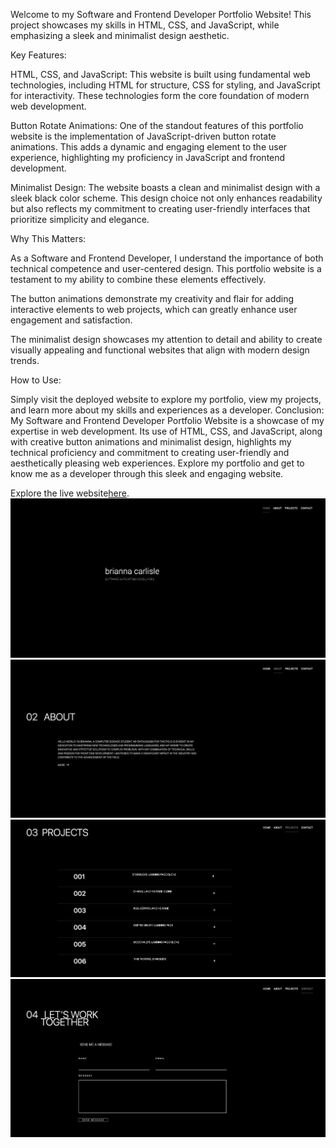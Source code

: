 Welcome to my Software and Frontend Developer Portfolio Website! This project showcases my skills in HTML, CSS, and JavaScript, while emphasizing a sleek and minimalist design aesthetic.

Key Features:

HTML, CSS, and JavaScript: This website is built using fundamental web technologies, including HTML for structure, CSS for styling, and JavaScript for interactivity. These technologies form the core foundation of modern web development.

Button Rotate Animations: One of the standout features of this portfolio website is the implementation of JavaScript-driven button rotate animations. This adds a dynamic and engaging element to the user experience, highlighting my proficiency in JavaScript and frontend development.

Minimalist Design: The website boasts a clean and minimalist design with a sleek black color scheme. This design choice not only enhances readability but also reflects my commitment to creating user-friendly interfaces that prioritize simplicity and elegance.

Why This Matters:

As a Software and Frontend Developer, I understand the importance of both technical competence and user-centered design. This portfolio website is a testament to my ability to combine these elements effectively.

The button animations demonstrate my creativity and flair for adding interactive elements to web projects, which can greatly enhance user engagement and satisfaction.

The minimalist design showcases my attention to detail and ability to create visually appealing and functional websites that align with modern design trends.

How to Use:

Simply visit the deployed website to explore my portfolio, view my projects, and learn more about my skills and experiences as a developer.
Conclusion:
My Software and Frontend Developer Portfolio Website is a showcase of my expertise in web development. Its use of HTML, CSS, and JavaScript, along with creative button animations and minimalist design, highlights my technical proficiency and commitment to creating user-friendly and aesthetically pleasing web experiences. Explore my portfolio and get to know me as a developer through this sleek and engaging website.


Explore the live website[here](https://carlislebrianna.com/).
![](images/BC-1.jpg)
![](images/BC-2.jpg)
![](images/BC-3.jpg)
![](images/BC-4.jpg)
